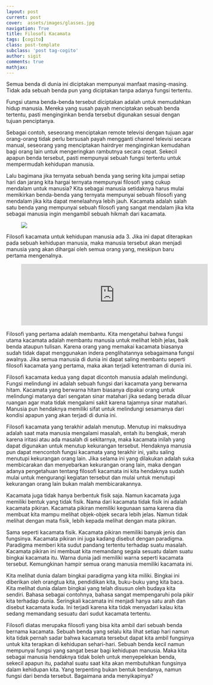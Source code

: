 ```yaml
---
layout: post
current: post
cover:  assets/images/glasses.jpg
navigation: True
title: Filosofi Kacamata
tags: [cogito]
class: post-template
subclass: 'post tag-cogito'
author: sigit
comments: true
mathjax:
---
```


Semua benda di dunia ini diciptakan mempunyai manfaat masing-masing. Tidak ada sebuah benda pun yang diciptakan tanpa adanya fungsi tertentu.

Fungsi utama benda-benda tersebut diciptakan adalah untuk memudahkan hidup manusia. Mereka yang susah payah menciptakan sebuah benda tertentu, pasti menginginkan benda tersebut digunakan sesuai dengan tujuan penciptanya.

Sebagai contoh, seseorang menciptakan remote televisi dengan tujuan agar orang-orang tidak perlu bersusah payah mengganti channel televisi secara manual, seseorang yang menciptakan hairdryer menginginkan kemudahan bagi orang lain untuk mengeringkan rambutnya secara cepat. Sekecil apapun benda tersebut, pasti mempunyai sebuah fungsi tertentu untuk mempermudah kehidupan manusia.

Lalu bagimana jika ternyata sebuah benda yang sering kita jumpai setiap hari dan jarang kita hargai ternyata mempunyai filosofi yang cukup mendalam untuk manusia? Kita sebagai manusia setidaknya harus mulai memikirkan benda-benda yang ternyata mempunyai sebuah filosofi yang mendalam jika kita dapat menelaahnya lebih jauh. Kacamata adalah salah satu benda yang mempunyai sebuah filosofi yang sangat mendalam jika kita sebagai manusia ingin mengambil sebuah hikmah dari kacamata.

<figure>
	<a href="https://static1.squarespace.com/static/512eb849e4b021266dca8015/57e66e6ad482e9a8f587259f/57e66ec5414fb52bddcb062f/1474719431453/IMG_1862.JPG"><img src="https://static1.squarespace.com/static/512eb849e4b021266dca8015/57e66e6ad482e9a8f587259f/57e66ec5414fb52bddcb062f/1474719431453/IMG_1862.JPG"></a>
</figure>

Filosofi kacamata untuk kehidupan manusia ada 3. Jika ini dapat diterapkan pada sebuah kehidupan manusia, maka manusia tersebut akan menjadi manusia yang akan dihargai oleh semua orang yang, meskipun baru pertama mengenalnya.

<figure>
<iframe src="https://www.facebook.com/plugins/post.php?href=https%3A%2F%2Fwww.facebook.com%2FSigit.Purwadi%2Fposts%2F1127250380629396&width=500" width="500" height="165" style="border:none;overflow:hidden" scrolling="no" frameborder="0" allowTransparency="true"></iframe>
</figure>

Filosofi yang pertama adalah membantu. Kita mengetahui bahwa fungsi utama kacamata adalah membantu manusia untuk melihat lebih jelas, baik benda ataupun tulisan. Karena orang yang memakai kacamata biasanya sudah tidak dapat menggunakan indera penglihatannya sebagaimana fungsi awalnya. Jika semua manusia di dunia ini dapat saling membantu seperti filosofi kacamata yang pertama, maka akan terjadi ketentraman di dunia ini.

Filosofi kacamata kedua yang dapat dicontoh manusia adalah melindungi. Fungsi melindungi ini adalah sebuah fungsi dari kacamata yang berwarna hitam. Kacamata yang berwarna hitam biasanya dipakai orang untuk melindungi matanya dari sengatan sinar matahari jika sedang berada diluar ruangan agar mata tidak mengalami sakit karena tajamnya sinar matahari. Manusia pun hendaknya memiliki sifat untuk melindungi sesamanya dari kondisi apapun yang akan terjadi di dunia ini.

Filosofi kacamata yang terakhir adalah menutup. Menutup ini maksudnya adalah saat mata manusia mengalami masalah, entah itu bengkak, merah karena iritasi atau ada masalah di sekitarnya, maka kacamata inilah yang dapat digunakan untuk menutup kekurangan tersebut. Hendaknya manusia pun dapat mencontoh fungsi kacamata yang terakhir ini, yaitu saling menutupi kekurangan orang lain. Jika selama ini yang dilakukan adalah suka membicarakan dan menyebarkan kekurangan orang lain, maka dengan adanya pengetahuan tentang filosofi kacamata ini kita hendaknya sudah mulai untuk mengurangi kegiatan tersebut dan mulai untuk menutupi kekurangan orang lain bukan malah membicarakannya.

Kacamata juga tidak hanya berbentuk fisik saja. Namun kacamata juga memiliki bentuk yang tidak fisik. Nama dari kacamata tidak fisik ini adalah kacamata pikiran. Kacamata pikiran memiliki kegunaan sama karena dia membuat kita mampu melihat objek-objek secara lebih jelas. Namun tidak melihat dengan mata fisik, lebih kepada melihat dengan mata pikiran.

Sama seperti kacamata fisik. Kacamata pikiran memiliki banyak jenis dan fungsinya. Kacamata pikiran ini juga kadang disebut dengan paradigma. Paradigma memberi kita sudut pandang tertentu terhadap suatu masalah. Kacamata pikiran ini membuat kita memandang segala sesuatu dalam suatu bingkai kacamata itu. Warna dunia jadi memiliki warna seperti kacamata tersebut. Kemungkinan hampir semua orang manusia memiliki kacamata ini.

Kita melihat dunia dalam bingkai paradigma yang kita miliki. Bingkai ini diberikan oleh orangtua kita, pendidikan kita, buku-buku yang kita baca. Kita melihat dunia dalam bingkai yang telah disusun oleh budaya kita sendiri. Bahasa sebagai contohnya, bahasa sangat mempengaruhi pola pikir kita terhadap dunia. Seringkali kacamata ini menjadi hanya satu arah dan disebut kacamata kuda. Ini terjadi karena kita tidak menyadari kalau kita sedang memandang sesuatu dari sudut kacamata tertentu.

Filosofi diatas merupaka filosofi yang bisa kita ambil dari sebuah benda bernama kacamata. Sebuah benda yang selalu kita lihat setiap hari namun kita tidak pernah sadar bahwa kacamata tersebut dapat kita ambil fungsinya untuk kita terapkan di kehidupan sehari-hari. Sebuah benda kecil namun mempunyai fungsi yang sangat besar bagi kehidupan manusia. Maka kita sebagai manusia hendaknya tidak boleh untuk menyepelekan benda, sekecil apapun itu, padahal suatu saat kita akan membutuhkan fungsinya dalam kehidupan kita. Yang terpenting bukan bentuk bendanya, namun fungsi dari benda tersebut. Bagaimana anda menyikapinya?

